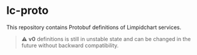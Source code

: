 # lc-proto

This repository contains Protobuf definitions of Limpidchart services.

> :warning: **v0** definitions is still in unstable state and can be changed in the future without backward compatibility.
